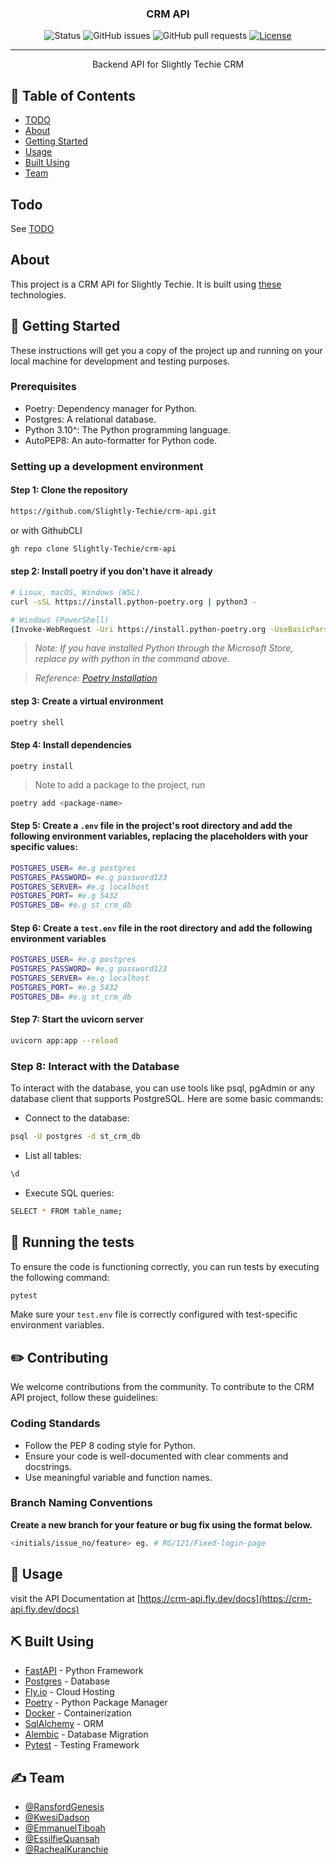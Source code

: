 <h3 align="center">CRM API</h3>

<div align="center">

  ![Status](https://img.shields.io/badge/status-active-success.svg)
  ![GitHub issues](https://img.shields.io/github/issues/Slightly-Techie/crm-api?color=yellow)
  ![GitHub pull requests](https://img.shields.io/github/issues-pr/Slightly-Techie/crm-api?color=success)
  [![License](https://img.shields.io/badge/license-Proprietary-blue.svg)](/LICENSE)


</div>

---

<p align="center"> Backend API for Slightly Techie CRM
    <br> 
</p>

## 📝 Table of Contents
- [TODO](#todo)
- [About](#about)
- [Getting Started](#getting_started)
- [Usage](#usage)
- [Built Using](#built_using)
- [Team](#team)

## Todo <a name = "todo"></a>
See [TODO](./docs/TODO.md)

## About <a name = "about"></a>
This project is a CRM API for Slightly Techie. It is built using [these](#built_using) technologies.

## 🏁 Getting Started <a name = "getting_started"></a>
These instructions will get you a copy of the project up and running on your local machine for development and testing purposes.

### Prerequisites
- Poetry: Dependency manager for Python.
- Postgres: A relational database.
- Python 3.10^: The Python programming language.
- AutoPEP8: An auto-formatter for Python code.


### Setting up a development environment
#### Step 1: Clone the repository

```bash
https://github.com/Slightly-Techie/crm-api.git
```

or with GithubCLI
  
```bash
gh repo clone Slightly-Techie/crm-api
```

#### step 2: Install poetry if you don't have it already

```bash
# Linux, macOS, Windows (WSL)
curl -sSL https://install.python-poetry.org | python3 -
```

```bash
# Windows (PowerShell)
(Invoke-WebRequest -Uri https://install.python-poetry.org -UseBasicParsing).Content | py -
```

> _Note: If you have installed Python through the Microsoft Store, replace py with python in the command above._

> _Reference: [Poetry Installation](https://python-poetry.org/docs/#installation)_

#### step 3: Create a virtual environment

```bash
poetry shell
```

#### Step 4: Install dependencies

```
poetry install
```

> Note to add a package to the project, run

```bash
poetry add <package-name>
```

#### Step 5: Create a `.env` file in the project's root directory and add the following environment variables, replacing the placeholders with your specific values:

```bash
POSTGRES_USER= #e.g postgres
POSTGRES_PASSWORD= #e.g password123
POSTGRES_SERVER= #e.g localhost
POSTGRES_PORT= #e.g 5432
POSTGRES_DB= #e.g st_crm_db
```

#### Step 6: Create a `test.env` file in the root directory and add the following environment variables

```bash
POSTGRES_USER= #e.g postgres
POSTGRES_PASSWORD= #e.g password123
POSTGRES_SERVER= #e.g localhost
POSTGRES_PORT= #e.g 5432
POSTGRES_DB= #e.g st_crm_db
```

#### Step 7: Start the uvicorn server

```bash
uvicorn app:app --reload
```

### Step 8: Interact with the Database
To interact with the database, you can use tools like psql, pgAdmin or any database client that supports PostgreSQL. Here are some basic commands:

- Connect to the database:

```bash
psql -U postgres -d st_crm_db
```

- List all tables:

```bash
\d
```

- Execute SQL queries:

```bash
SELECT * FROM table_name;
```


## 🔧 Running the tests <a name = "tests"></a>
To ensure the code is functioning correctly, you can run tests by executing the following command:

```bash
pytest
```

Make sure your `test.env` file is correctly configured with test-specific environment variables.

## ✏️ Contributing
We welcome contributions from the community. To contribute to the CRM API project, follow these guidelines:

### Coding Standards
- Follow the PEP 8 coding style for Python.
- Ensure your code is well-documented with clear comments and docstrings.
- Use meaningful variable and function names.

### Branch Naming Conventions
**Create a new branch for your feature or bug fix using the format below.**
```bash
<initials/issue_no/feature> eg. # RG/121/Fixed-login-page
```

## 🎈 Usage <a name="usage"></a>
visit the API Documentation at [https://crm-api.fly.dev/docs](https://crm-api.fly.dev/docs)


## ⛏️ Built Using <a name = "built_using"></a>
- [FastAPI](https://fastapi.tiangolo.com/) - Python Framework
- [Postgres](https://www.postgresql.org/) - Database
- [Fly.io](https://fly.io/) - Cloud Hosting
- [Poetry](https://python-poetry.org/) - Python Package Manager
- [Docker](https://www.docker.com/) - Containerization
- [SqlAlchemy](https://www.sqlalchemy.org/) - ORM
- [Alembic](https://alembic.sqlalchemy.org/en/latest/) - Database Migration
- [Pytest](https://docs.pytest.org/en/6.2.x/) - Testing Framework

## ✍️ Team <a name = "team"></a>
- [@RansfordGenesis](https://github.com/RansfordGenesis)
- [@KwesiDadson](https://github.com/blitzblade)
- [@EmmanuelTiboah](https://github.com/eeTiboah)
- [@EssilfieQuansah](https://github.com/benessilfie)
- [@RachealKuranchie](https://github.com/Racheal777)
